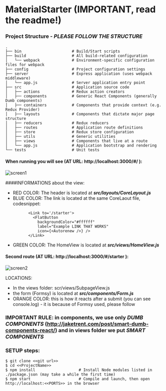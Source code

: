 # MaterialStarter (IMPORTANT, read the readme!)

### Project Structure - ***PLEASE FOLLOW THE STRUCTURE***
```
.
├── bin                      # Build/Start scripts
├── build                    # All build-related configuration
│   └── webpack              # Environment-specific configuration files for webpack
├── config                   # Project configuration settings
├── server                   # Express application (uses webpack middleware)
│   └── app.js               # Server application entry point
├── src                      # Application source code
│   ├── actions              # Redux action creators
│   ├── components           # Generic React Components (generally Dumb components)
│   ├── containers           # Components that provide context (e.g. Redux Provider)
│   ├── layouts              # Components that dictate major page structure
│   ├── reducers             # Redux reducers
│   ├── routes               # Application route definitions
│   ├── store                # Redux store configuration
│   ├── utils                # Generic utilities
│   ├── views                # Components that live at a route
│   └── app.js               # Application bootstrap and rendering
└── tests                    # Unit tests
```

#### When running you will see (AT URL: http://localhost:3000/#/ ):
![screen1](https://d3higte790sj35.cloudfront.net/images/nl/eo/e0a65a2420050c890b4e90915cd2b0e8.jpeg)

####INFORMATIONS about the view:
- RED COLOR: The header is located at ***src/layouts/CoreLayout.js***
- BLUE COLOR: The link is located at the same CoreLaout file, codesnippet:
```
          <Link to='/starter'>
            <FlatButton
              backgroundColor="#ffffff"
              label="Example LINK THAT WORKS"
              icon={<Autorenew />} />
          </Link>
```
- GREEN COLOR: The HomeView is located at ***src/views/HomeView.js***
 
#### Second route (AT URL: http://localhost:3000/#/starter  ):
![screen2](https://d3higte790sj35.cloudfront.net/images/mv/ke/343d4ced995653d43c88ec527af78eb9.jpeg)

LOCATIONS:
- In the views folder: scr/views/SubpageView.js
- the form (Formsy) is located at ***src/components/Form.js***
- ORANGE COLOR: this is how it reacts after a submit (you can see console.log) - it is because of Formsy used, please follow


### IMPORTANT RULE: in components, we use only ***DUMB COMPONENTS*** (http://jaketrent.com/post/smart-dumb-components-react/) and in views folder we put ***SMART COMPONENTS***





### SETUP steps:
```
$ git clone <<git url>>
$ cd <<ProjectName>>
$ npm install                   # Install Node modules listed in ./package.json (may take a while the first time)
$ npm start                     # Compile and launch, then open http://localhost:<<PORTS>> in the browser
```


